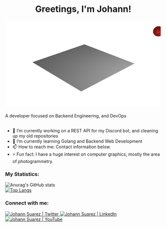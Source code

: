 <div align="center">
  <h1>Greetings, I'm Johann!</h1>
  <img alt="Aurora" src="https://raw.githubusercontent.com/JohannSuarez/JohannSuarez/main/out.webp" width="500" height="280">
</div>

</br>
A developer focused on Backend Engineering, and DevOps

</br>
</br>


* 🔭 I’m currently working on a REST API for my Discord bot, and cleaning up my old repositories
* 🌱 I’m currently learning Golang and Backend Web Development
* 📫 How to reach me: Contact information below.
* ⚡ Fun fact: I have a huge interest on computer graphics, mostly the area of photogrammetry.

### My Statistics:

![Anurag's GitHub stats](https://github-readme-stats.vercel.app/api?username=JohannSuarez&show_icons=true&theme=dark)
</br>
[![Top Langs](https://github-readme-stats.vercel.app/api/top-langs/?username=JohannSuarez&hide=jupyter%20notebook,html&layout=compact&theme=dark)](https://github.com/anuraghazra/github-readme-stats)




### Connect with me:

  <a href="https://twitter.com/suarez_johann">
  <img alt="Johann Suarez | Twitter" width="21px" src="https://img.icons8.com/color/50/000000/twitter--v2.png" />
  </a>

  <a href="https://www.linkedin.com/in/johann-suarez/">
  <img alt="Johann Suarez | LinkedIn" width="21px" src="https://img.icons8.com/color/30/000000/linkedin-2--v2.png" />
  </a>
  
  <a href="https://www.youtube.com/c/JohannSuarez/">
  <img alt="Johann Suarez | YouTube" width="21px" src="https://img.icons8.com/color/48/000000/youtube--v1.png" />
  </a>
 



<!--
**JohannSuarez/JohannSuarez** is a ✨ _special_ ✨ repository because its `README.md` (this file) appears on your GitHub profile.

Here are some ideas to get you started:


-->

